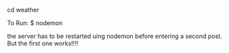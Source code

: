 cd weather

To Run:
$ nodemon

the server has to be restarted uing nodemon before entering a second post. But the first one works!!!!